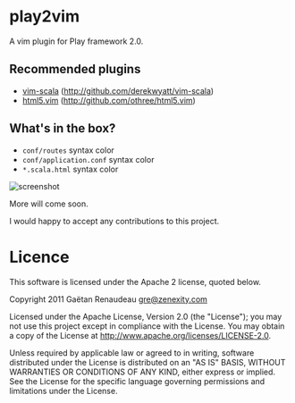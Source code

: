 play2vim
========
A vim plugin for Play framework 2.0.

Recommended plugins
-------------------
* [vim-scala](http://github.com/derekwyatt/vim-scala) (http://github.com/derekwyatt/vim-scala)
* [html5.vim](http://github.com/othree/html5.vim) (http://github.com/othree/html5.vim)

What's in the box?
------------------
* `conf/routes` syntax color
* `conf/application.conf` syntax color
* `*.scala.html` syntax color

![screenshot](http://i.imgur.com/EjuRK.png)

More will come soon.

I would happy to accept any contributions to this project.


Licence
=======
This software is licensed under the Apache 2 license, quoted below.

Copyright 2011 Gaëtan Renaudeau <gre@zenexity.com>

Licensed under the Apache License, Version 2.0 (the "License"); you may not use this project except in compliance with the License. You may obtain a copy of the License at http://www.apache.org/licenses/LICENSE-2.0.

Unless required by applicable law or agreed to in writing, software distributed under the License is distributed on an "AS IS" BASIS, WITHOUT WARRANTIES OR CONDITIONS OF ANY KIND, either express or implied. See the License for the specific language governing permissions and limitations under the License.
